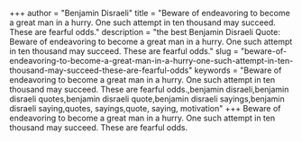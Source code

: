 +++
author = "Benjamin Disraeli"
title = "Beware of endeavoring to become a great man in a hurry. One such attempt in ten thousand may succeed. These are fearful odds."
description = "the best Benjamin Disraeli Quote: Beware of endeavoring to become a great man in a hurry. One such attempt in ten thousand may succeed. These are fearful odds."
slug = "beware-of-endeavoring-to-become-a-great-man-in-a-hurry-one-such-attempt-in-ten-thousand-may-succeed-these-are-fearful-odds"
keywords = "Beware of endeavoring to become a great man in a hurry. One such attempt in ten thousand may succeed. These are fearful odds.,benjamin disraeli,benjamin disraeli quotes,benjamin disraeli quote,benjamin disraeli sayings,benjamin disraeli saying,quotes, sayings,quote, saying, motivation"
+++
Beware of endeavoring to become a great man in a hurry. One such attempt in ten thousand may succeed. These are fearful odds.
